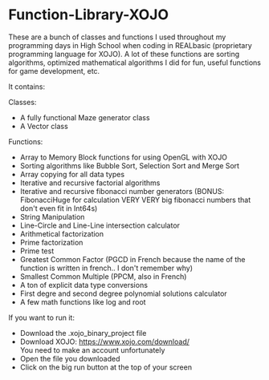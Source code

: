 # Function-Library-XOJO

These are a bunch of classes and functions I used throughout my programming days in High School when coding in REALbasic (proprietary programming language for XOJO). A lot of these functions are sorting algorithms, optimized mathematical algorithms I did for fun, useful functions for game development, etc.

It contains:

Classes:   
  - A fully functional Maze generator class  
  - A Vector class   

Functions:   
  - Array to Memory Block functions for using OpenGL with XOJO   
  - Sorting algorithms like Bubble Sort, Selection Sort and Merge Sort   
  - Array copying for all data types   
  - Iterative and recursive factorial algorithms   
  - Iterative and recursive fibonacci number generators (BONUS: FibonacciHuge for calculation VERY VERY big fibonacci numbers that don't             even fit in Int64s)   
  - String Manipulation   
  - Line-Circle and Line-Line intersection calculator   
  - Arithmetical factorization    
  - Prime factorization   
  - Prime test   
  - Greatest Common Factor (PGCD in French because the name of the function is written in french.. I don't remember why)   
  - Smallest Common Multiple (PPCM, also in French)   
  - A ton of explicit data type conversions   
  - First degre and second degree polynomial solutions calculator   
  - A few math functions like log and root   

If you want to run it:    
  - Download the .xojo_binary_project file   
  - Download XOJO: https://www.xojo.com/download/    
    You need to make an account unfortunately    
  - Open the file you downloaded   
  - Click on the big run button at the top of your screen    
